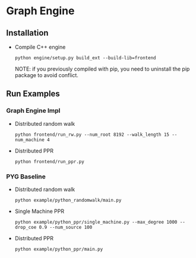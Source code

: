 # Graph Engine

## Installation
- Compile C++ engine
    ```
    python engine/setup.py build_ext --build-lib=frontend
    ```
  NOTE: if you previously compiled with pip, you need to uninstall the pip package to avoid conflict.

## Run Examples

### Graph Engine Impl

- Distributed random walk 
  ```
  python frontend/run_rw.py --num_root 8192 --walk_length 15 --num_machine 4
  ```
- Distributed PPR
  ```
  python frontend/run_ppr.py
  ```

### PYG Baseline

- Distributed random walk
  ```
  python example/python_randomwalk/main.py
  ```
- Single Machine PPR
  ```
  python example/python_ppr/single_machine.py --max_degree 1000 --drop_coe 0.9 --num_source 100
  ```
- Distributed PPR
  ```
  python example/python_ppr/main.py
  ```